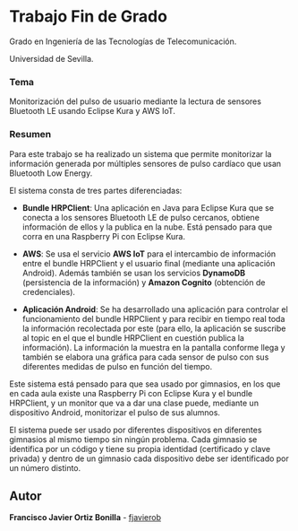 # Trabajo Fin de Grado

Grado en Ingeniería de las Tecnologías de Telecomunicación.

Universidad de Sevilla.

### Tema

Monitorización del pulso de usuario mediante la lectura de sensores Bluetooth LE usando Eclipse Kura y AWS IoT.

### Resumen

Para este trabajo se ha realizado un sistema que permite monitorizar la información generada por múltiples sensores de pulso cardíaco que usan Bluetooth Low Energy.

El sistema consta de tres partes diferenciadas:

* **Bundle HRPClient**: Una aplicación en Java para Eclipse Kura que se conecta a los sensores Bluetooth LE de pulso cercanos, obtiene información de ellos y la publica en la nube. Está pensado para que corra en una Raspberry Pi con Eclipse Kura.

* **AWS**: Se usa el servicio **AWS IoT** para el intercambio de información entre el bundle HRPClient y el usuario final (mediante una aplicación Android). Además también se usan los servicios **DynamoDB** (persistencia de la información) y **Amazon Cognito** (obtención de credenciales).

* **Aplicación Android**: Se ha desarrollado una aplicación para controlar el funcionamiento del bundle HRPClient y para recibir en tiempo real toda la información recolectada por este (para ello, la aplicación se suscribe al topic en el que el bundle HRPClient en cuestión publica la información). La información la muestra en la pantalla conforme llega y también se elabora una gráfica para cada sensor de pulso con sus diferentes medidas de pulso en función del tiempo.

Este sistema está pensado para que sea usado por gimnasios, en los que en cada aula existe una Raspberry Pi con Eclipse Kura y el bundle HRPClient, y un monitor que va a dar una clase puede, mediante un dispositivo Android, monitorizar el pulso de sus alumnos.

El sistema puede ser usado por diferentes dispositivos en diferentes gimnasios al mismo tiempo sin ningún problema. Cada gimnasio se identifica por un código y tiene su propia identidad (certificado y clave privada) y dentro de un gimnasio cada dispositivo debe ser identificado por un número distinto.

## Autor

**Francisco Javier  Ortiz Bonilla** - [fjavierob](https://github.com/fjavierob)
